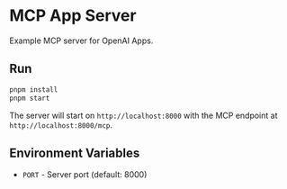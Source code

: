 # MCP App Server

Example MCP server for OpenAI Apps.

## Run

```bash
pnpm install
pnpm start
```

The server will start on `http://localhost:8000` with the MCP endpoint at `http://localhost:8000/mcp`.

## Environment Variables

- `PORT` - Server port (default: 8000)
